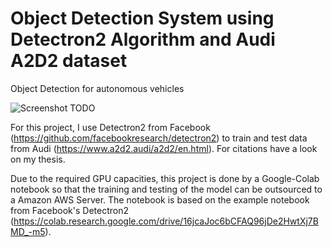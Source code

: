 # Object Detection System using Detectron2 Algorithm and Audi A2D2 dataset
Object Detection for autonomous vehicles


![Screenshot](readme_images/preview.png) TODO

For this project, I use Detectron2 from Facebook (https://github.com/facebookresearch/detectron2) to train and test data
from Audi (https://www.a2d2.audi/a2d2/en.html). For citations have a look on my thesis.

Due to the required GPU capacities, this project is done by a Google-Colab notebook so that the training and testing of the model can be outsourced to a Amazon AWS Server. The notebook is based on the example notebook from Facebook's Detectron2 (https://colab.research.google.com/drive/16jcaJoc6bCFAQ96jDe2HwtXj7BMD_-m5).
